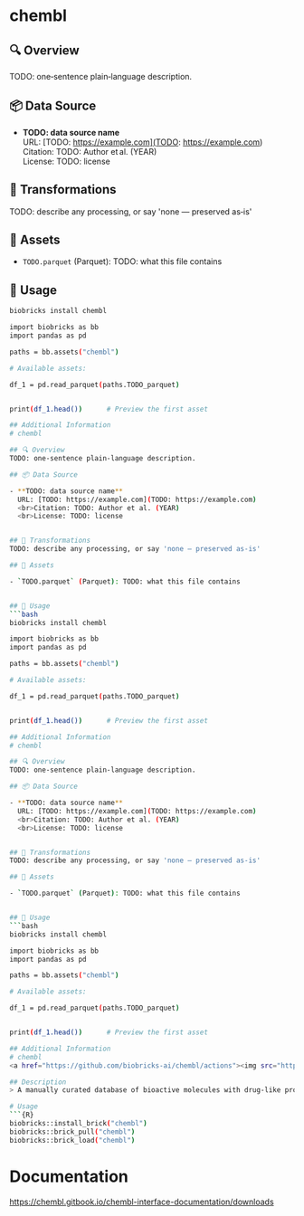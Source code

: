 # chembl

## 🔍 Overview
TODO: one‑sentence plain‑language description.

## 📦 Data Source

- **TODO: data source name**  
  URL: [TODO: https://example.com](TODO: https://example.com)
  <br>Citation: TODO: Author et al. (YEAR)
  <br>License: TODO: license


## 🔄 Transformations
TODO: describe any processing, or say 'none — preserved as‑is'

## 📁 Assets

- `TODO.parquet` (Parquet): TODO: what this file contains


## 🧪 Usage
```bash
biobricks install chembl

import biobricks as bb
import pandas as pd

paths = bb.assets("chembl")

# Available assets:

df_1 = pd.read_parquet(paths.TODO_parquet)


print(df_1.head())      # Preview the first asset

## Additional Information
# chembl

## 🔍 Overview
TODO: one‑sentence plain‑language description.

## 📦 Data Source

- **TODO: data source name**  
  URL: [TODO: https://example.com](TODO: https://example.com)
  <br>Citation: TODO: Author et al. (YEAR)
  <br>License: TODO: license


## 🔄 Transformations
TODO: describe any processing, or say 'none — preserved as‑is'

## 📁 Assets

- `TODO.parquet` (Parquet): TODO: what this file contains


## 🧪 Usage
```bash
biobricks install chembl

import biobricks as bb
import pandas as pd

paths = bb.assets("chembl")

# Available assets:

df_1 = pd.read_parquet(paths.TODO_parquet)


print(df_1.head())      # Preview the first asset

## Additional Information
# chembl

## 🔍 Overview
TODO: one‑sentence plain‑language description.

## 📦 Data Source

- **TODO: data source name**  
  URL: [TODO: https://example.com](TODO: https://example.com)
  <br>Citation: TODO: Author et al. (YEAR)
  <br>License: TODO: license


## 🔄 Transformations
TODO: describe any processing, or say 'none — preserved as‑is'

## 📁 Assets

- `TODO.parquet` (Parquet): TODO: what this file contains


## 🧪 Usage
```bash
biobricks install chembl

import biobricks as bb
import pandas as pd

paths = bb.assets("chembl")

# Available assets:

df_1 = pd.read_parquet(paths.TODO_parquet)


print(df_1.head())      # Preview the first asset

## Additional Information
# chembl
<a href="https://github.com/biobricks-ai/chembl/actions"><img src="https://github.com/biobricks-ai/chembl/actions/workflows/bricktools-check.yaml/badge.svg?branch=master"/></a>

## Description
> A manually curated database of bioactive molecules with drug-like properties

# Usage
```{R}
biobricks::install_brick("chembl")
biobricks::brick_pull("chembl")
biobricks::brick_load("chembl")
```

# Documentation

https://chembl.gitbook.io/chembl-interface-documentation/downloads

